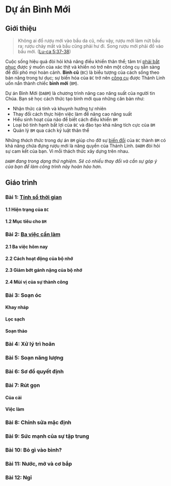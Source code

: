 # Dự án Bình Mới

## Giới thiệu

> Không ai đổ rượu mới vào bầu da cũ, nếu vậy, rượu mới làm nứt bầu ra; rượu chảy mất và bầu cũng phải hư đi. Song rượu mới phải đổ vào bầu mới. ([Lu-ca 5:37-38])

Cuộc sống hiệu quả đòi hỏi khả năng điều khiển thân thể; tâm trí [phải bắt phục][1 Cô-rinh-tô 9:27] được ý muốn của xác thịt và khiến nó trở nên một công cụ sẵn sàng để đối phó mọi hoàn cảnh. **Bình cũ** (`BC`) là biểu tượng của cách sống theo bản năng trong tư dục; sự biến hóa của `BC` trở nên [công cụ][Rô-ma 6:13] được Thánh Linh uốn nắn thành chiếc **bình mới** (`BM`).

Dự án Bình Mới (`DABM`) là chương trình nâng cao năng suất của người tin Chúa. Bạn sẽ học cách thức tạo bình mới qua những căn bản như:

* Nhận thức cá tính và khuynh hướng tự nhiên
* Thay đổi cách thực hiện việc làm để nâng cao năng suất
* Hiểu sinh hoạt của não để biết cách điều khiển `BM`
* Loại bỏ tính hạnh bất lợi của `BC` và đào tạo khả năng tích cực của `BM`
* Quản lý `BM` qua cách kỷ luật thân thể

Những _thách thức_ trong dự án `BM` giúp cho đỡ sự [biến đổi][Rô-ma 12:1-2] của `BC` thành `BM` có khả năng chứa đựng rượu mới là năng quyền của Thánh Linh. `DABM` đòi hỏi sự cam kết của bạn. Vì mỗi thách thức xây dựng trên nhau.

_`DABM` đang trong dạng thử nghiệm. Sẽ có nhiều thay đổi và cần sự góp ý của bạn để làm công trình này hoàn hảo hơn._

## Giáo trình

### Bài 1: [Tính sổ thời gian](chapter-1/README.md)

#### 1.1 Hiện trạng của `BC`

#### 1.2 Mục tiêu cho `BM`

### Bài 2: [Ba việc cần làm](chapter-2/README.md)

#### 2.1 Ba việc hôm nay

#### 2.2 Cách hoạt động của bộ nhớ

#### 2.3 Giảm bớt gánh nặng của bộ nhớ

#### 2.4 Mùi vị của sự thành công

### Bài 3: Soạn óc

#### Khay nháp

#### Lọc sạch

#### Soạn thảo

### Bài 4: Xử lý trì hoãn

### Bài 5: Soạn năng lượng

### Bài 6: Sơ đồ quyết định

### Bài 7: Rút gọn

#### Của cải

#### Việc làm

### Bài 8: Chỉnh sửa mặc định

### Bài 9: Sức mạnh của sự tập trung

### Bài 10: Bỏ gì vào bình?

### Bài 11: Nước, mỡ và cơ bắp

### Bài 12: Ngỉ

[1 Cô-rinh-tô 9:27]: https://twosparro.ws/bible/cadman.1co.9.27
[Rô-ma 6:13]: https://twosparro.ws/bible/cadman.ro.6.13
[Lu-ca 5:37-38]: https://twosparro.ws/bible/cadman.lu.5.37-38
[Rô-ma 12:1-2]: https://twosparro.ws/bible/cadman.ro.12.1-2
